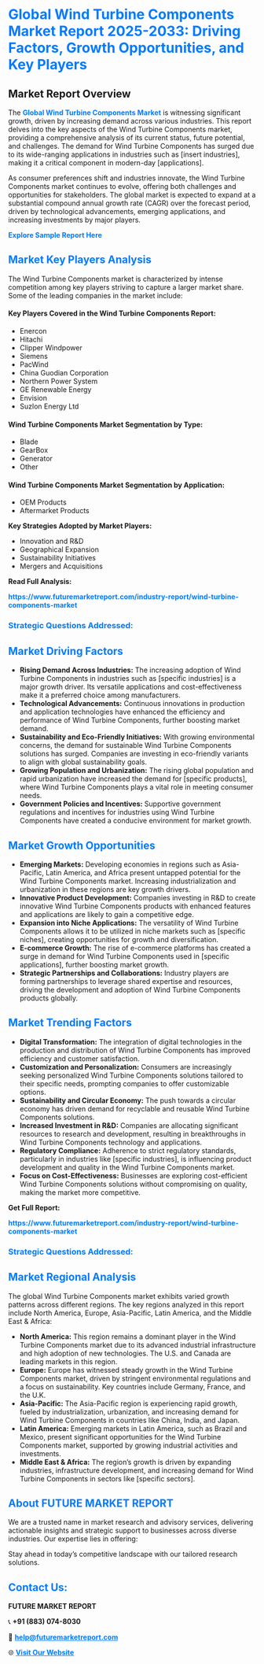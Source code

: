 <h1 style="color: #007BFF;">Global Wind Turbine Components Market Report 2025-2033: Driving Factors, Growth Opportunities, and Key Players</h1>

<section id="overview">
<h2>Market Report Overview</h2>
<p>The <a href="https://www.futuremarketreport.com/industry-report/wind-turbine-components-market" style="color: #007BFF; text-decoration: none;"><strong>Global Wind Turbine Components Market</strong></a> is witnessing significant growth, driven by increasing demand across various industries. This report delves into the key aspects of the Wind Turbine Components market, providing a comprehensive analysis of its current status, future potential, and challenges. The demand for Wind Turbine Components has surged due to its wide-ranging applications in industries such as [insert industries], making it a critical component in modern-day [applications].</p>
<p>As consumer preferences shift and industries innovate, the Wind Turbine Components market continues to evolve, offering both challenges and opportunities for stakeholders. The global market is expected to expand at a substantial compound annual growth rate (CAGR) over the forecast period, driven by technological advancements, emerging applications, and increasing investments by major players.</p>
</section>

<section id="overview">
<p><a href="https://www.futuremarketreport.com/request-sample/reportId=101794" style="color: #007BFF; text-decoration: none;"><strong>Explore Sample Report Here</strong></a></p>
</section>

<section id="key-players">
<h2 style="color: #007BFF;">Market Key Players Analysis</h2>
<p>The Wind Turbine Components market is characterized by intense competition among key players striving to capture a larger market share. Some of the leading companies in the market include:</p>
<h4>Key Players Covered in the Wind Turbine Components Report:</h4>
<ul><li>Enercon</li><li>Hitachi</li><li>Clipper Windpower</li><li>Siemens</li><li>PacWind</li><li>China Guodian Corporation</li><li>Northern Power System</li><li>GE Renewable Energy</li><li>Envision</li><li>Suzlon Energy Ltd</li></ul>
<h4>Wind Turbine Components Market Segmentation by Type:</h4>
<ul><li>Blade</li><li>GearBox</li><li>Generator</li><li>Other</li></ul>

<h4>Wind Turbine Components Market Segmentation by Application:</h4>
<ul><li>OEM Products</li><li>Aftermarket Products</li></ul>
<p><strong>Key Strategies Adopted by Market Players:</strong></p>
<ul>
<li>Innovation and R&D</li>
<li>Geographical Expansion</li>
<li>Sustainability Initiatives</li>
<li>Mergers and Acquisitions</li>
</ul>
</section>

<section>
<p><strong>Read Full Analysis: </strong></p><a href="https://www.futuremarketreport.com/industry-report/wind-turbine-components-market" style="color: #007BFF; text-decoration: none;"><strong>https://www.futuremarketreport.com/industry-report/wind-turbine-components-market</strong></a>
<h3 style="color: #007BFF;">Strategic Questions Addressed:</h3>
</section>

<section id="driving-factors">
<h2 style="color: #007BFF;">Market Driving Factors</h2>
<ul>
<li><strong>Rising Demand Across Industries:</strong> The increasing adoption of Wind Turbine Components in industries such as [specific industries] is a major growth driver. Its versatile applications and cost-effectiveness make it a preferred choice among manufacturers.</li>
<li><strong>Technological Advancements:</strong> Continuous innovations in production and application technologies have enhanced the efficiency and performance of Wind Turbine Components, further boosting market demand.</li>
<li><strong>Sustainability and Eco-Friendly Initiatives:</strong> With growing environmental concerns, the demand for sustainable Wind Turbine Components solutions has surged. Companies are investing in eco-friendly variants to align with global sustainability goals.</li>
<li><strong>Growing Population and Urbanization:</strong> The rising global population and rapid urbanization have increased the demand for [specific products], where Wind Turbine Components plays a vital role in meeting consumer needs.</li>
<li><strong>Government Policies and Incentives:</strong> Supportive government regulations and incentives for industries using Wind Turbine Components have created a conducive environment for market growth.</li>
</ul>
</section>

<section id="growth-opportunities">
<h2 style="color: #007BFF;">Market Growth Opportunities</h2>
<ul>
<li><strong>Emerging Markets:</strong> Developing economies in regions such as Asia-Pacific, Latin America, and Africa present untapped potential for the Wind Turbine Components market. Increasing industrialization and urbanization in these regions are key growth drivers.</li>
<li><strong>Innovative Product Development:</strong> Companies investing in R&D to create innovative Wind Turbine Components products with enhanced features and applications are likely to gain a competitive edge.</li>
<li><strong>Expansion into Niche Applications:</strong> The versatility of Wind Turbine Components allows it to be utilized in niche markets such as [specific niches], creating opportunities for growth and diversification.</li>
<li><strong>E-commerce Growth:</strong> The rise of e-commerce platforms has created a surge in demand for Wind Turbine Components used in [specific applications], further boosting market growth.</li>
<li><strong>Strategic Partnerships and Collaborations:</strong> Industry players are forming partnerships to leverage shared expertise and resources, driving the development and adoption of Wind Turbine Components products globally.</li>
</ul>
</section>

<section id="trending-factors">
<h2 style="color: #007BFF;">Market Trending Factors</h2>
<ul>
<li><strong>Digital Transformation:</strong> The integration of digital technologies in the production and distribution of Wind Turbine Components has improved efficiency and customer satisfaction.</li>
<li><strong>Customization and Personalization:</strong> Consumers are increasingly seeking personalized Wind Turbine Components solutions tailored to their specific needs, prompting companies to offer customizable options.</li>
<li><strong>Sustainability and Circular Economy:</strong> The push towards a circular economy has driven demand for recyclable and reusable Wind Turbine Components solutions.</li>
<li><strong>Increased Investment in R&D:</strong> Companies are allocating significant resources to research and development, resulting in breakthroughs in Wind Turbine Components technology and applications.</li>
<li><strong>Regulatory Compliance:</strong> Adherence to strict regulatory standards, particularly in industries like [specific industries], is influencing product development and quality in the Wind Turbine Components market.</li>
<li><strong>Focus on Cost-Effectiveness:</strong> Businesses are exploring cost-efficient Wind Turbine Components solutions without compromising on quality, making the market more competitive.</li>
</ul>
</section>

<section>
<p><strong>Get Full Report: </strong></p><a href="https://www.futuremarketreport.com/industry-report/wind-turbine-components-market" style="color: #007BFF; text-decoration: none;"><strong>https://www.futuremarketreport.com/industry-report/wind-turbine-components-market</strong></a>
<h3 style="color: #007BFF;">Strategic Questions Addressed:</h3>
</section>


<section id="regional-analysis">
<h2 style="color: #007BFF;">Market Regional Analysis</h2>
<p>The global Wind Turbine Components market exhibits varied growth patterns across different regions. The key regions analyzed in this report include North America, Europe, Asia-Pacific, Latin America, and the Middle East & Africa:</p>
<ul>
<li><strong>North America:</strong> This region remains a dominant player in the Wind Turbine Components market due to its advanced industrial infrastructure and high adoption of new technologies. The U.S. and Canada are leading markets in this region.</li>
<li><strong>Europe:</strong> Europe has witnessed steady growth in the Wind Turbine Components market, driven by stringent environmental regulations and a focus on sustainability. Key countries include Germany, France, and the U.K.</li>
<li><strong>Asia-Pacific:</strong> The Asia-Pacific region is experiencing rapid growth, fueled by industrialization, urbanization, and increasing demand for Wind Turbine Components in countries like China, India, and Japan.</li>
<li><strong>Latin America:</strong> Emerging markets in Latin America, such as Brazil and Mexico, present significant opportunities for the Wind Turbine Components market, supported by growing industrial activities and investments.</li>
<li><strong>Middle East & Africa:</strong> The region’s growth is driven by expanding industries, infrastructure development, and increasing demand for Wind Turbine Components in sectors like [specific sectors].</li>
</ul>
</section>

<footer>
<h2 style="color: #007BFF;">About FUTURE MARKET REPORT</h2>
<p>We are a trusted name in market research and advisory services, delivering actionable insights and strategic support to businesses across diverse industries. Our expertise lies in offering:</p>

<p>Stay ahead in today’s competitive landscape with our tailored research solutions.</p>

<h2 style="color: #007BFF;">Contact Us:</h2>
<p><strong>FUTURE MARKET REPORT</strong></p>
<p>📞 <strong>+91 (883) 074-8030</strong></p>
<p>📧 <strong><a href="mailto:help@futuremarketreport.com" style="color: #007BFF;">help@futuremarketreport.com</a></strong></p>
<p>🌐 <strong><a href="https://www.futuremarketreport.com/" style="color: #007BFF;">Visit Our Website</a></strong></p>
</footer>